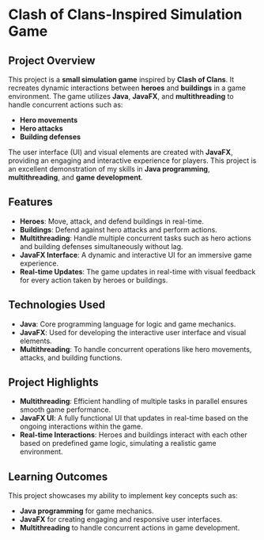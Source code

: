 # Clash of Clans-Inspired Simulation Game 

##  **Project Overview**
This project is a **small simulation game** inspired by **Clash of Clans**. It recreates dynamic interactions between **heroes** and **buildings** in a game environment. The game utilizes **Java**, **JavaFX**, and **multithreading** to handle concurrent actions such as:
- **Hero movements** 
- **Hero attacks** 
- **Building defenses** 

The user interface (UI) and visual elements are created with **JavaFX**, providing an engaging and interactive experience for players. This project is an excellent demonstration of my skills in **Java programming**, **multithreading**, and **game development**.

##  **Features**
- **Heroes**: Move, attack, and defend buildings in real-time.
- **Buildings**: Defend against hero attacks and perform actions.
- **Multithreading**: Handle multiple concurrent tasks such as hero actions and building defenses simultaneously without lag.
- **JavaFX Interface**: A dynamic and interactive UI for an immersive game experience.
- **Real-time Updates**: The game updates in real-time with visual feedback for every action taken by heroes or buildings.

##  **Technologies Used**
- **Java**: Core programming language for logic and game mechanics.
- **JavaFX**: Used for developing the interactive user interface and visual elements.
- **Multithreading**: To handle concurrent operations like hero movements, attacks, and building functions.

##  **Project Highlights**
- **Multithreading**: Efficient handling of multiple tasks in parallel ensures smooth game performance.
- **JavaFX UI**: A fully functional UI that updates in real-time based on the ongoing interactions within the game.
- **Real-time Interactions**: Heroes and buildings interact with each other based on predefined game logic, simulating a realistic game environment.

##  **Learning Outcomes**
This project showcases my ability to implement key concepts such as:
- **Java programming** for game mechanics.
- **JavaFX** for creating engaging and responsive user interfaces.
- **Multithreading** to handle concurrent actions in game development.
